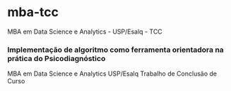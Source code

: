 # mba-tcc
MBA em Data Science e Analytics - USP/Esalq - TCC

### Implementação de algoritmo como ferramenta orientadora na prática do Psicodiagnóstico

MBA em Data Science e Analytics
USP/Esalq
Trabalho de Conclusão de Curso
